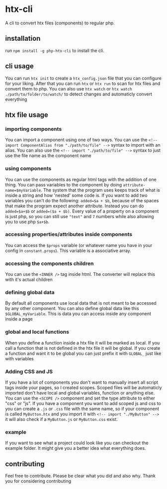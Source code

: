 # htx-cli
A cli to convert htx files (components) to regular php.

## installation
run `npm install -g php-htx-cli` to install the cli.

## cli usage
You can run `htx init` to create a `htx_config.json` file that you can configure for your liking.
After that you can run `htx` or `htx run` to scan for htx files and convert them to php.
You can also use `htx watch` or `htx watch ./path/to/folder/to/watch/` to detect changes and automaticly convert everything

## htx file usage
### importing components
You can import a component using one of two ways.
You can use the `<!-- import ComponentAlias from "./path/to/file" -->` syntax to import with an alias.
You can also use the `<!-- import "./path/to/file" -->` syntax to just use the file name as the component name

### using components
You can use the components as regular html tags with the addition of one thing. You can pass variables to the component by doing `attribute-name=$myVariable`.
The system that the program uses keeps track of what is inside a string and how 'nested' some code is. If you want to add two variables you can't do the following: `added=$a + $b`, because of the spaces that make the program expect another attribute. Instead you can do `added=$a+$b` or `added=($a + $b)`. Every value of a property on a component is just php, so you can still use `"text"` and `7` numbers while also allowing you to use php `$a+$b`.

### accessing properties/attributes inside components
You can access the `$props` variable (or whatever name you have in your config in `constant.props`).
This variable is a associative array.

### accessing the components children
You can use the `<INNER />` tag inside html.
The converter will replace this with it's actual children

### defining global data
By default all components use local data that is not meant to be accessed by any other component.
You can also define global data like this `$GLOBAL_myVariable`.
This is data you can access inside any component inside a page

### global and local functions
When you define a function inside a htx file it will be marked as local.
If you call a function that is not defined in the htx file it will be global.
If you create a function and want it to be global you can just prefix it with `GLOBAL_` just like with variables

### Adding CSS and JS
If you have a lot of components you don't want to manually insert all script tags inside your pages, so I created scopes.
Scoped files will be automaticly imported don't have local and global variables, function or anything else.
You can use the `<SCOPE />` component and set the type attribute to either "css" or "js".
If you have a component you want to add scoped js and css to you can create a `.js` or `.css` file with the same name, so if your component is called `MyButton.htx` and you import it with `<!-- import "./MyButton" -->` it will also check if a `MyButton.js` or `MyButton.css` exist.

### example
If you want to see what a project could look like you can checkout the example folder.
It might give you a better idea what everything does.

## contributing
Feel free to contribute.
Please be clear what you did and also why.
Thank you for considering contributing